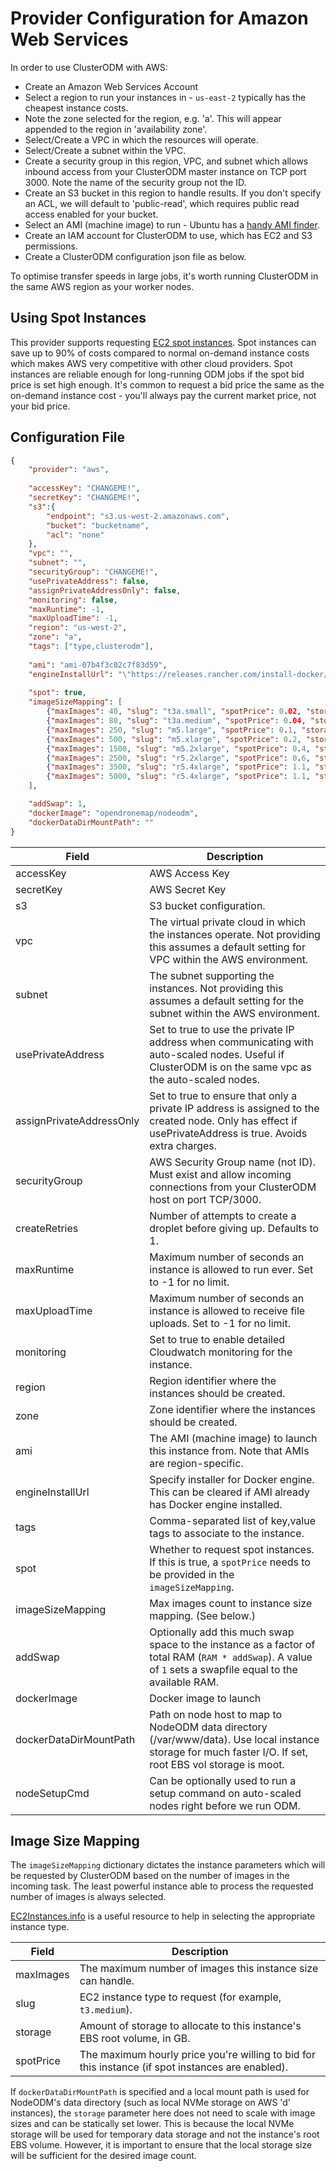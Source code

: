 # Provider Configuration for Amazon Web Services

In order to use ClusterODM with AWS:

* Create an Amazon Web Services Account
* Select a region to run your instances in - `us-east-2` typically has the cheapest instance costs.
* Note the zone selected for the region, e.g. 'a'.  This will appear appended to the region in 'availability zone'.
* Select/Create a VPC in which the resources will operate.
* Select/Create a subnet within the VPC.
* Create a security group in this region, VPC, and subnet which allows inbound access from your ClusterODM master instance on TCP port 3000. Note the name of the security group not the ID.
* Create an S3 bucket in this region to handle results. If you don't specify an ACL, we will default to 'public-read', which requires public read access enabled for your bucket.
* Select an AMI (machine image) to run - Ubuntu has a [handy AMI finder](https://cloud-images.ubuntu.com/locator/ec2/).
* Create an IAM account for ClusterODM to use, which has EC2 and S3 permissions.
* Create a ClusterODM configuration json file as below.

To optimise transfer speeds in large jobs, it's worth running ClusterODM in the same AWS region as your worker nodes.

## Using Spot Instances

This provider supports requesting [EC2 spot instances](https://aws.amazon.com/ec2/spot/). Spot instances can save up to 90% of costs compared to
normal on-demand instance costs which makes AWS very competitive with other cloud providers. Spot instances are reliable enough
for long-running ODM jobs if the spot bid price is set high enough. It's common to request a bid price the same as
the on-demand instance cost - you'll always pay the current market price, not your bid price.

## Configuration File
```json
{
    "provider": "aws",
    
    "accessKey": "CHANGEME!",
    "secretKey": "CHANGEME!",
    "s3":{
        "endpoint": "s3.us-west-2.amazonaws.com",
        "bucket": "bucketname",
        "acl": "none"
    },
    "vpc": "",
    "subnet": "",
    "securityGroup": "CHANGEME!",
    "usePrivateAddress": false,
    "assignPrivateAddressOnly": false,
    "monitoring": false,
    "maxRuntime": -1,
    "maxUploadTime": -1,
    "region": "us-west-2",
    "zone": "a",
    "tags": ["type,clusterodm"],
    
    "ami": "ami-07b4f3c02c7f83d59",
    "engineInstallUrl": "\"https://releases.rancher.com/install-docker/19.03.9.sh\"",
    
    "spot": true,
    "imageSizeMapping": [
        {"maxImages": 40, "slug": "t3a.small", "spotPrice": 0.02, "storage": 60},
        {"maxImages": 80, "slug": "t3a.medium", "spotPrice": 0.04, "storage": 100},
        {"maxImages": 250, "slug": "m5.large", "spotPrice": 0.1, "storage": 160},
        {"maxImages": 500, "slug": "m5.xlarge", "spotPrice": 0.2, "storage": 320},
        {"maxImages": 1500, "slug": "m5.2xlarge", "spotPrice": 0.4, "storage": 640},
        {"maxImages": 2500, "slug": "r5.2xlarge", "spotPrice": 0.6, "storage": 1200},
        {"maxImages": 3500, "slug": "r5.4xlarge", "spotPrice": 1.1, "storage": 2000},
        {"maxImages": 5000, "slug": "r5.4xlarge", "spotPrice": 1.1, "storage": 2500}
    ],

    "addSwap": 1,
    "dockerImage": "opendronemap/nodeodm",
    "dockerDataDirMountPath": ""
}
```

| Field                       | Description                                                                                                                                                |
|-----------------------------|------------------------------------------------------------------------------------------------------------------------------------------------------------|
| accessKey                   | AWS Access Key                                                                                                                                             |
| secretKey                   | AWS Secret Key                                                                                                                                             |
| s3                          | S3 bucket configuration.                                                                                                                                   |
| vpc                         | The virtual private cloud in which the instances operate. Not providing this assumes a default setting for VPC within the AWS environment.                 |
| subnet                      | The subnet supporting the instances.  Not providing this assumes a default setting for the subnet within the AWS environment.                              |
| usePrivateAddress           | Set to true to use the private IP address when communicating with auto-scaled nodes. Useful if ClusterODM is on the same vpc as the auto-scaled nodes.     |
| assignPrivateAddressOnly    | Set to true to ensure that only a private IP address is assigned to the created node. Only has effect if usePrivateAddress is true. Avoids extra charges.  |
| securityGroup               | AWS Security Group name (not ID). Must exist and allow incoming connections from your ClusterODM host on port TCP/3000.                                    |
| createRetries               | Number of attempts to create a droplet before giving up. Defaults to 1.                                                                                    |
| maxRuntime                  | Maximum number of seconds an instance is allowed to run ever. Set to -1 for no limit.                                                                      |
| maxUploadTime               | Maximum number of seconds an instance is allowed to receive file uploads. Set to -1 for no limit.                                                          |
| monitoring                  | Set to true to enable detailed Cloudwatch monitoring for the instance.                                                                                     |
| region                      | Region identifier where the instances should be created.                                                                                                   |
| zone		                  | Zone identifier where the instances should be created.                                                                                                     |
| ami                         | The AMI (machine image) to launch this instance from. Note that AMIs are region-specific.                                                                  |
| engineInstallUrl            | Specify installer for Docker engine. This can be cleared if AMI already has Docker engine installed.                                                       |
| tags                        | Comma-separated list of key,value tags to associate to the instance.                                                                                       |
| spot                        | Whether to request spot instances. If this is true, a `spotPrice` needs to be provided in the `imageSizeMapping`.                                          |
| imageSizeMapping            | Max images count to instance size mapping. (See below.)                                                                                                    |
| addSwap                     | Optionally add this much swap space to the instance as a factor of total RAM (`RAM * addSwap`). A value of `1` sets a swapfile equal to the available RAM. |
| dockerImage                 | Docker image to launch                                                                                                                                     |
| dockerDataDirMountPath      | Path on node host to map to NodeODM data directory (/var/www/data). Use local instance storage for much faster I/O. If set, root EBS vol storage is moot.  |
| nodeSetupCmd                | Can be optionally used to run a setup command on auto-scaled nodes right before we run ODM.                                                                |

## Image Size Mapping

The `imageSizeMapping` dictionary dictates the instance parameters which will be requested by ClusterODM based on the number of images in the incoming task. The least powerful
instance able to process the requested number of images is always selected.

[EC2Instances.info](https://www.ec2instances.info) is a useful resource to help in selecting the appropriate instance type.

| Field     | Description                                                                                       |
|-----------|---------------------------------------------------------------------------------------------------|
| maxImages | The maximum number of images this instance size can handle.                                       |
| slug      | EC2 instance type to request (for example, `t3.medium`).                                          |
| storage   | Amount of storage to allocate to this instance's EBS root volume, in GB.                          |
| spotPrice | The maximum hourly price you're willing to bid for this instance (if spot instances are enabled). |

If `dockerDataDirMountPath` is specified and a local mount path is used for NodeODM's data directory (such as local NVMe storage on AWS 'd' instances), 
the `storage` parameter here does not need to scale with image sizes and can be statically set lower. This is because the local NVMe storage will be used for temporary data 
storage and not the instance's root EBS volume. However, it is important to ensure that the local storage size will be sufficient for the desired image count.
